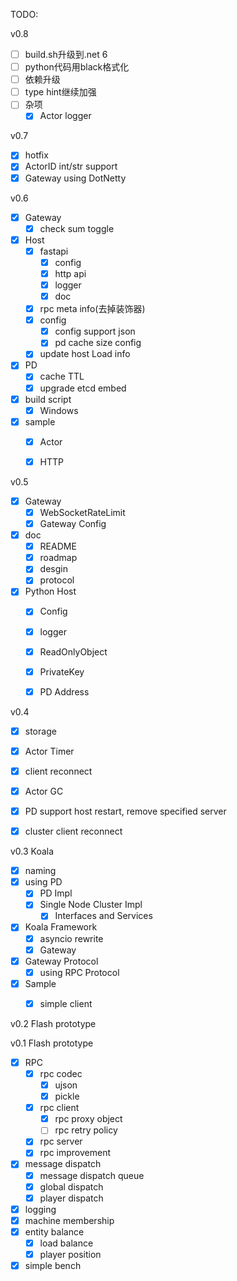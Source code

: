 TODO:

v0.8

* [ ] build.sh升级到.net 6
* [ ] python代码用black格式化
* [ ] 依赖升级
* [ ] type hint继续加强
* [ ] 杂项
  * [x] Actor logger

v0.7

* [x] hotfix
* [x] ActorID int/str support
* [x] Gateway using DotNetty

v0.6

* [x] Gateway
  * [x] check sum toggle
* [x] Host
  * [x] fastapi
    * [x] config
    * [x] http api
    * [x] logger
    * [x] doc
  * [x] rpc meta info(去掉装饰器)
  * [x] config
    * [x] config support json
    * [x] pd cache size config
  * [x] update host Load info
* [x] PD
  * [x] cache TTL
  * [x] upgrade etcd embed
* [x] build script
  * [x] Windows
* [x] sample
  * [x] Actor
  * [x] HTTP


v0.5

* [x] Gateway
  * [x] WebSocketRateLimit
  * [x] Gateway Config
* [x] doc
  * [x] README
  * [x] roadmap
  * [x] desgin
  * [x] protocol
* [x] Python Host
  * [x] Config
  * [x] logger
  * [x] ReadOnlyObject
  * [x] PrivateKey
  * [x] PD Address


v0.4 

* [x] storage
* [x] Actor Timer
* [x] client reconnect
* [x] Actor GC
* [x] PD support host restart, remove specified server
* [x] cluster client reconnect


v0.3 Koala

* [x] naming
* [x] using PD
  * [x] PD Impl
  * [x] Single Node Cluster Impl
     * [x] Interfaces and Services
* [x] Koala Framework
  * [x] asyncio rewrite
  * [x] Gateway
* [x] Gateway Protocol 
  * [x] using RPC Protocol
* [x] Sample
    * [x] simple client


v0.2 Flash prototype

v0.1 Flash prototype

* [x] RPC
    * [x] rpc codec
        - [x] ujson
        - [x] pickle
    * [x] rpc client
        - [x] rpc proxy object
        - [ ] rpc retry policy
    * [x] rpc server
    * [x] rpc improvement
* [x] message dispatch
    - [x] message dispatch queue
    - [x] global dispatch
    - [x] player dispatch
* [x] logging
* [x] machine membership
* [x] entity balance
    * [x] load balance
    * [x] player position
* [x] simple bench
